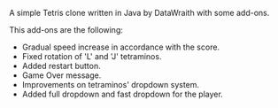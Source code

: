 A simple Tetris clone written in Java by DataWraith with some add-ons.

This add-ons are the following:

* Gradual speed increase in accordance with the score.
* Fixed rotation of 'L' and 'J' tetraminos.
* Added restart button.
* Game Over message.
* Improvements on tetraminos' dropdown system.
* Added full dropdown and fast dropdown for the player.
